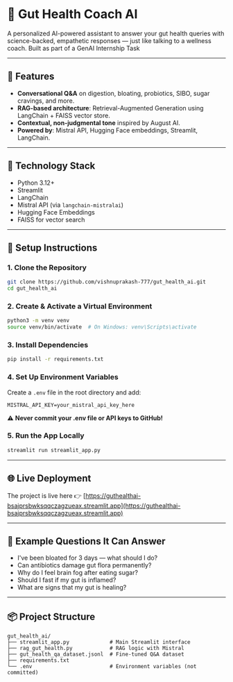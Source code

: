 # 🦠 Gut Health Coach AI

A personalized AI-powered assistant to answer your gut health queries with science-backed, empathetic responses — just like talking to a wellness coach. Built as part of a GenAI Internship Task



---

## 🧠 Features

- **Conversational Q&A** on digestion, bloating, probiotics, SIBO, sugar cravings, and more.
- **RAG-based architecture**: Retrieval-Augmented Generation using LangChain + FAISS vector store.
- **Contextual, non-judgmental tone** inspired by August AI.
- **Powered by**: Mistral API, Hugging Face embeddings, Streamlit, LangChain.

---

## 🧪 Technology Stack

- Python 3.12+
- Streamlit
- LangChain
- Mistral API (via `langchain-mistralai`)
- Hugging Face Embeddings
- FAISS for vector search

---

## 🚀 Setup Instructions

### 1. Clone the Repository

```bash
git clone https://github.com/vishnuprakash-777/gut_health_ai.git
cd gut_health_ai
```

### 2. Create & Activate a Virtual Environment

```bash
python3 -m venv venv
source venv/bin/activate  # On Windows: venv\Scripts\activate
```

### 3. Install Dependencies

```bash
pip install -r requirements.txt
```

### 4. Set Up Environment Variables

Create a `.env` file in the root directory and add:

```
MISTRAL_API_KEY=your_mistral_api_key_here
```

⚠️ **Never commit your .env file or API keys to GitHub!**

### 5. Run the App Locally

```bash
streamlit run streamlit_app.py
```

---

## 🌐 Live Deployment

The project is live here 👉 [https://guthealthai-bsajprsbwksqqczagzueax.streamlit.app](https://guthealthai-bsajprsbwksqqczagzueax.streamlit.app)

---

## 🧬 Example Questions It Can Answer

- I've been bloated for 3 days — what should I do?
- Can antibiotics damage gut flora permanently?
- Why do I feel brain fog after eating sugar?
- Should I fast if my gut is inflamed?
- What are signs that my gut is healing?

---

## 📦 Project Structure

```
gut_health_ai/
├── streamlit_app.py             # Main Streamlit interface
├── rag_gut_health.py            # RAG logic with Mistral
├── gut_health_qa_dataset.jsonl  # Fine-tuned Q&A dataset
├── requirements.txt
└── .env                         # Environment variables (not committed)
```